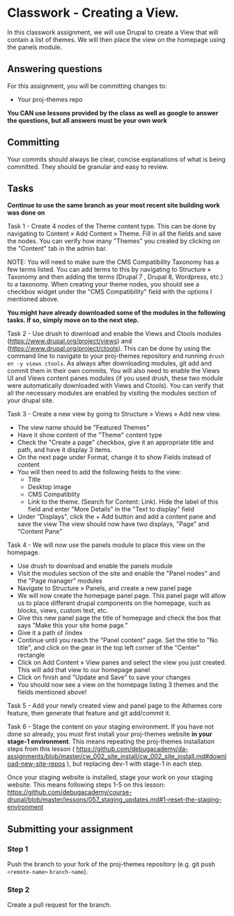 # Classwork - Creating a View.
In this classwork assignment, we will use Drupal to create a View that will contain a list of themes. We will then place the view on the homepage using the panels module.

## Answering questions
For this assignment, you will be committing changes to:  
- Your proj-themes repo

**You CAN use lessons provided by the class as well as google to answer the questions, but all answers must be your own work**  

## Committing
Your commits should always be clear, concise explanations of what is being committed. They should be granular and easy to review.  

## Tasks
**Continue to use the same branch as your most recent site building work was done on**  


Task 1 - Create 4 nodes of the Theme content type. This can be done by navigating to Content » Add Content » Theme. Fill in all the fields and save the nodes. You can verify how many "Themes" you created by clicking on the "Content" tab in the admin bar.

NOTE: You will need to make sure the CMS Compatibility Taxonomy has a few terms listed. You can add terms to this by navigating to Structure » Taxonomy and then adding the terms (Drupal 7 , Drupal 8, Wordpress, etc.) to a taxonomy. When creating your theme nodes, you should see a checkbox widget under the "CMS Compatibility" field with the options I mentioned above.

**You might have already downloaded some of the modules in the following tasks. If so, simply move on to the next step.**

Task 2 - Use drush to download and enable the Views and Ctools modules (https://www.drupal.org/project/views) and (https://www.drupal.org/project/ctools).
This can be done by using the command line to navigate to your proj-themes repository and running ```drush en -y views ctools```. As always after downloading modules, git add and commit them in their own commits. You will also need to enable the Views UI and Views content panes modules (if you used drush, these two module were automatically downloaded with Views and Ctools). You can verify that all the necessary modules are enabled by visiting the modules section of your drupal site. 

Task 3 - Create a new view by going to Structure » Views » Add new view. 
 - The view name should be "Featured Themes" 
 - Have it show content of the "Theme" content type
 - Check the "Create a page" checkbox, give it an appropriate title and path, and have it display 3 items.
 - On the next page under Format, change it to show Fields instead of content
 - You will then need to add the following fields to the view:
   - Title
   - Desktop image
   - CMS Compatiblity
   - Link to the theme. (Search for Content: Link). Hide the label of this field and enter "More Details" in the "Text to display" field
 - Under "Displays", click the + Add button and add a content pane and save the view The view should now have two displays, "Page" and "Content Pane"
 
Task 4 - We will now use the panels module to place this view on the homepage.
 - Use drush to download and enable the panels module
 - Visit the modules section of the site and enable the "Panel nodes" and the "Page manager" modules
 - Navigate to Structure » Panels, and create a new panel page 
 - We will now create the homepage panel page. This panel page will allow us to place different drupal components on the homepage, such as blocks, views, custom text, etc.
 - Give this new panel page the title of homepage and check the box that says "Make this your site home page."
 - Give it a path of /index
 - Continue until you reach the "Panel content" page. Set the title to "No title", and click on the gear in the top left corner of the "Center" rectangle 
 - Click on Add Content » View panes and select the view you just created. This will add that view to our homepage panel
 - Click on finish and "Update and Save" to save your changes
 - You should now see a view on the homepage listing 3 themes and the fields mentioned above!

Task 5 - Add your newly created view and panel page to the Athemes core feature, then generate that feature and git add/commit it.

Task 6 - Stage the content on your staging environment.
If you have not done so already, you must first install your proj-themes website **in your stage-1 environment**. This means repeating the proj-themes installation steps from this lesson ( https://github.com/debugacademy/da-assignments/blob/master/cw_002_site_install/cw_002_site_install.md#download-new-site-repos ),  but replacing dev-1 with stage-1 in each step.

Once your staging website is installed, stage your work on your staging website. This means following steps 1-5 on this lesson: https://github.com/debugacademy/course-drupal/blob/master/lessons/057_staging_updates.md#1-reset-the-staging-environment

## Submitting your assignment
### Step 1
Push the branch to your fork of the proj-themes repository (e.g. git push `<remote-name>` `branch-name`).

### Step 2
Create a pull request for the branch.
